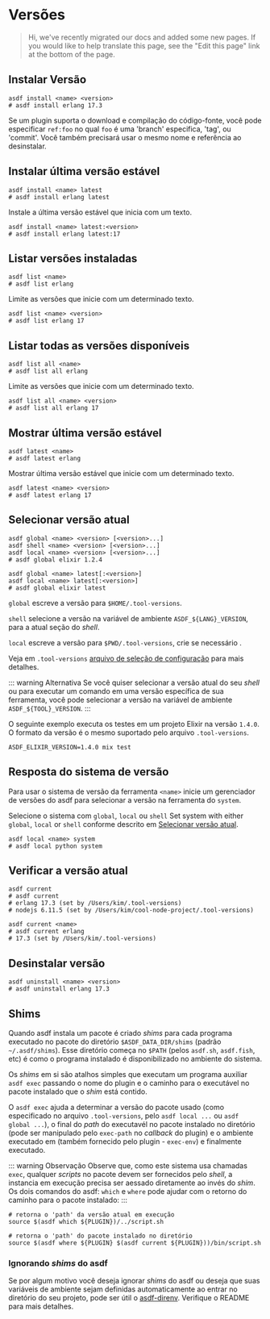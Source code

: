 # Versões

> Hi, we've recently migrated our docs and added some new pages. If you would like to help translate this page, see the "Edit this page" link at the bottom of the page.

## Instalar Versão

```shell:no-line-numbers
asdf install <name> <version>
# asdf install erlang 17.3
```

Se um plugin suporta o download e compilação do código-fonte, você pode especificar `ref:foo` no qual `foo` é uma 'branch' especifica, 'tag', ou 'commit'. Você também precisará usar o mesmo nome e referência ao desinstalar.

## Instalar última versão estável

```shell:no-line-numbers
asdf install <name> latest
# asdf install erlang latest
```

Instale a última versão estável que inicia com um texto.

```shell:no-line-numbers
asdf install <name> latest:<version>
# asdf install erlang latest:17
```

## Listar versões instaladas

```shell:no-line-numbers
asdf list <name>
# asdf list erlang
```

Limite as versões que inicie com um determinado texto.

```shell:no-line-numbers
asdf list <name> <version>
# asdf list erlang 17
```

## Listar todas as versões disponíveis

```shell:no-line-numbers
asdf list all <name>
# asdf list all erlang
```

Limite as versões que inicie com um determinado texto.

```shell:no-line-numbers
asdf list all <name> <version>
# asdf list all erlang 17
```

## Mostrar última versão estável

```shell:no-line-numbers
asdf latest <name>
# asdf latest erlang
```

Mostrar última versão estável que inicie com um determinado texto.

```shell:no-line-numbers
asdf latest <name> <version>
# asdf latest erlang 17
```

## Selecionar versão atual

```shell:no-line-numbers
asdf global <name> <version> [<version>...]
asdf shell <name> <version> [<version>...]
asdf local <name> <version> [<version>...]
# asdf global elixir 1.2.4

asdf global <name> latest[:<version>]
asdf local <name> latest[:<version>]
# asdf global elixir latest
```

`global` escreve a versão para `$HOME/.tool-versions`.

`shell` selecione a versão na variável de ambiente `ASDF_${LANG}_VERSION`, para a atual seção do _shell_.

`local` escreve a versão para `$PWD/.tool-versions`, crie se necessário .

Veja em `.tool-versions` [arquivo de seleção de configuração](/pt-br/core-configuration) para mais detalhes.

::: warning Alternativa
Se você quiser selecionar a versão atual do seu _shell_ ou para executar um comando em uma versão específica de sua ferramenta, você pode selecionar a versão na variável de ambiente `ASDF_${TOOL}_VERSION`.
:::

O seguinte exemplo executa os testes em um projeto Elixir na versão `1.4.0`.
O formato da versão é o mesmo suportado pelo arquivo `.tool-versions`.

```shell:no-line-numbers
ASDF_ELIXIR_VERSION=1.4.0 mix test
```

## Resposta do sistema de versão

Para usar o sistema de versão da ferramenta `<name>` inicie um gerenciador de versões do asdf para selecionar a versão na ferramenta do `system`.

Selecione o sistema com `global`, `local` ou `shell`
Set system with either `global`, `local` or `shell` conforme descrito em [Selecionar versão atual](#selecionar-versão-atual).

```shell:no-line-numbers
asdf local <name> system
# asdf local python system
```

## Verificar a versão atual

```shell:no-line-numbers
asdf current
# asdf current
# erlang 17.3 (set by /Users/kim/.tool-versions)
# nodejs 6.11.5 (set by /Users/kim/cool-node-project/.tool-versions)

asdf current <name>
# asdf current erlang
# 17.3 (set by /Users/kim/.tool-versions)
```

## Desinstalar versão

```shell:no-line-numbers
asdf uninstall <name> <version>
# asdf uninstall erlang 17.3
```

## Shims

Quando asdf instala um pacote é criado _shims_ para cada programa executado no pacote do diretório `$ASDF_DATA_DIR/shims` (padrão `~/.asdf/shims`). Esse diretório começa no `$PATH` (pelos `asdf.sh`, `asdf.fish`, etc) é como o programa instalado é disponibilizado no ambiente do sistema.

Os _shims_ em si são atalhos simples que executam um programa auxiliar `asdf exec` passando o nome do plugin e o caminho para o executável no pacote instalado que o _shim_ está contido.

O `asdf exec` ajuda a determinar a versão do pacote usado (como especificado no arquivo `.tool-versions`, pelo `asdf local ...` ou `asdf global ...`), o final do _path_ do executavél no pacote instalado no diretório (pode ser manipulado pelo `exec-path` no _callback_ do plugin) e o ambiente executado em (também fornecido pelo plugin - `exec-env`) e finalmente executado.

::: warning Observação
Observe que, como este sistema usa chamadas `exec`, qualquer _scripts_ no pacote devem ser fornecidos pelo _shell_, a instancia em execução precisa ser aessado diretamente ao invés do _shim_. Os dois comandos do asdf: `which` e `where` pode ajudar com o retorno do caminho para o pacote instalado:
:::

```shell
# retorna o 'path' da versão atual em execução
source $(asdf which ${PLUGIN})/../script.sh

# retorna o 'path' do pacote instalado no diretório
source $(asdf where ${PLUGIN} $(asdf current ${PLUGIN}))/bin/script.sh
```

### Ignorando _shims_ do asdf

Se por algum motivo você deseja ignorar _shims_ do asdf ou deseja que suas variáveis de ambiente sejam definidas automaticamente ao entrar no diretório do seu projeto, pode ser útil o [asdf-direnv](https://github.com/asdf-community/asdf-direnv). Verifique o README para mais detalhes.
